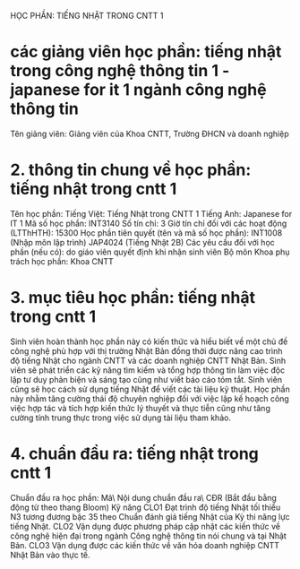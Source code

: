 HỌC PHẦN: TIẾNG NHẬT TRONG CNTT 1
# các giảng viên học phần: tiếng nhật trong công nghệ thông tin 1 - japanese for it 1 ngành công nghệ thông tin
Tên giảng viên: Giảng viên của Khoa CNTT, Trường ĐHCN và doanh nghiệp
# 2. thông tin chung về học phần: tiếng nhật trong cntt 1
Tên học phần:
Tiếng Việt: Tiếng Nhật trong CNTT 1 Tiếng Anh: Japanese for IT 1
Mã số học phần: INT3140 Số tín chỉ: 3 Giờ tín chỉ đối với các hoạt động (LTThHTH): 15300 Học phần tiên quyết (tên và mã số học phần): INT1008 (Nhập môn lập trình) JAP4024 (Tiếng Nhật 2B) Các yêu cầu đối với học phần (nếu có): do giáo viên quyết định khi nhận sinh viên Bộ môn Khoa phụ trách học phần: Khoa CNTT
# 3. mục tiêu học phần: tiếng nhật trong cntt 1
Sinh viên hoàn thành học phần này có kiến thức và hiểu biết về một chủ đề công nghệ phù hợp với thị trường Nhật Bản đồng thời được nâng cao trình độ tiếng Nhật cho ngành CNTT và các doanh nghiệp CNTT Nhật Bản. Sinh viên sẽ phát triển các kỹ năng tìm kiếm và tổng hợp thông tin làm việc độc lập tư duy phản biện và sáng tạo cũng như viết báo cáo tóm tắt. Sinh viên cũng sẽ học cách sử dụng tiếng Nhật để viết các tài liệu kỹ thuật. Học phần này nhằm tăng cường thái độ chuyên nghiệp đối với việc lập kế hoạch công việc hợp tác và tích hợp kiến thức lý thuyết và thực tiễn cũng như tăng cường tính trung thực trong việc sử dụng tài liệu tham khảo.
# 4. chuẩn đầu ra: tiếng nhật trong cntt 1
Chuẩn đầu ra học phần: Mã\ Nội dung chuẩn đầu ra\ CĐR (Bắt đầu bằng động từ theo thang Bloom)
Kỹ năng
CLO1 Đạt trình độ tiếng Nhật tối thiểu N3 tương đương bậc 35 theo Chuẩn đánh giá tiếng Nhật của Kỳ thi năng lực tiếng Nhật.
CLO2 Vận dụng được phương pháp cập nhật các kiến thức về công nghệ hiện đại trong ngành Công nghệ thông tin nói chung và tại Nhật Bản.
CLO3 Vận dụng được các kiến thức về văn hóa doanh nghiệp CNTT Nhật Bản vào thực tế.
